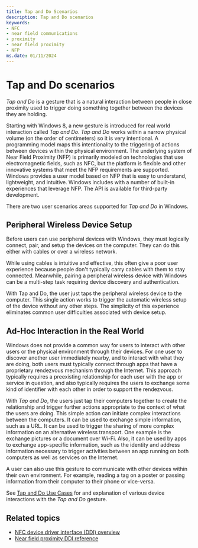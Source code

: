 ```yaml
---
title: Tap and Do Scenarios
description: Tap and Do scenarios
keywords:
- NFC
- near field communications
- proximity
- near field proximity
- NFP
ms.date: 01/11/2024
---
```


# Tap and Do scenarios

*Tap and Do* is a gesture that is a natural interaction between people in close proximity used to trigger doing something together between the devices they are holding.

Starting with Windows 8, a new gesture is introduced for real world interaction called *Tap and Do*. *Tap and Do* works within a narrow physical volume (on the order of centimeters) so it is very intentional. A programming model maps this intentionality to the triggering of actions between devices within the physical environment. The underlying system of Near Field Proximity (NFP) is primarily modeled on technologies that use electromagnetic fields, such as NFC, but the platform is flexible and other innovative systems that meet the NFP requirements are supported. Windows provides a user model based on NFP that is easy to understand, lightweight, and intuitive. Windows includes with a number of built-in experiences that leverage NFP. The API is available for third-party development.

There are two user scenarios areas supported for *Tap and Do* in Windows.

## Peripheral Wireless Device Setup

Before users can use peripheral devices with Windows, they must logically connect, pair, and setup the devices on the computer. They can do this either with cables or over a wireless network.

While using cables is intuitive and effective, this often give a poor user experience because people don't typically carry cables with them to stay connected. Meanwhile, pairing a peripheral wireless device with Windows can be a multi-step task requiring device discovery and authentication.

With Tap and Do, the user just taps the peripheral wireless device to the computer. This single action works to trigger the automatic wireless setup of the device without any other steps. The simplicity of this experience eliminates common user difficulties associated with device setup.

## Ad-Hoc Interaction in the Real World

Windows does not provide a common way for users to interact with other users or the physical environment through their devices. For one user to discover another user immediately nearby, and to interact with what they are doing, both users must typically connect through apps that have a proprietary rendezvous mechanism through the Internet. This approach typically requires a preexisting relationship for each user with the app or service in question, and also typically requires the users to exchange some kind of identifier with each other in order to support the rendezvous.

With *Tap and Do*, the users just tap their computers together to create the relationship and trigger further actions appropriate to the context of what the users are doing. This simple action can initiate complex interactions between the computers. It can be used to exchange simple information, such as a URL. It can be used to trigger the sharing of more complex information on an alternative wireless transport. One example is the exchange pictures or a document over Wi-Fi. Also, it can be used by apps to exchange app-specific information, such as the identity and address information necessary to trigger activities between an app running on both computers as well as services on the Internet.

A user can also use this gesture to communicate with other devices within their own environment. For example, reading a tag on a poster or passing information from their computer to their phone or vice-versa.

See [Tap and Do Use Cases](tap-and-do-use-cases.md) for and explanation of various device interactions with the *Tap and Do* gesture.

## Related topics

- [NFC device driver interface (DDI) overview](/windows-hardware/drivers/ddi/_nfpdrivers)
- [Near field proximity DDI reference](/windows-hardware/drivers/ddi/_nfpdrivers)
